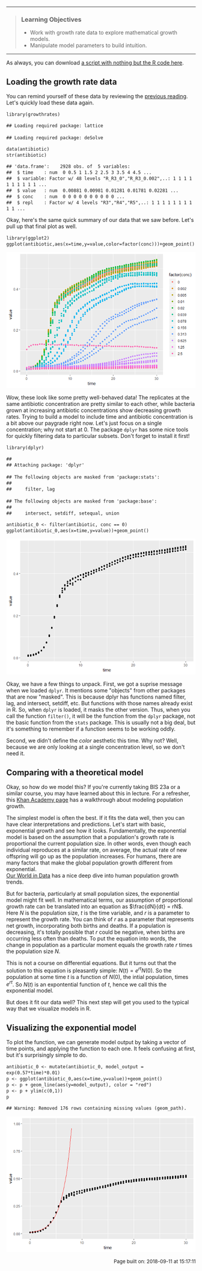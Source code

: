 ------------------------------------------------------------------------

> ### Learning Objectives
>
> -   Work with growth rate data to explore mathematical growth models.
> -   Manipulate model parameters to build intuition.

------------------------------------------------------------------------

As always, you can download [a script with nothing but the R code
here](../scripts/E-02-growth-rate-models.R).

Loading the growth rate data
----------------------------

You can remind yourself of these data by reviewing the [previous
reading](../readings/E-01-growth-rates). Let's quickly load these data
again.

``` {.r}
library(growthrates)
```

    ## Loading required package: lattice

    ## Loading required package: deSolve

``` {.r}
data(antibiotic)
str(antibiotic)
```

    ## 'data.frame':    2928 obs. of  5 variables:
    ##  $ time    : num  0 0.5 1 1.5 2 2.5 3 3.5 4 4.5 ...
    ##  $ variable: Factor w/ 48 levels "R_R3_0","R_R3_0.002",..: 1 1 1 1 1 1 1 1 1 1 ...
    ##  $ value   : num  0.00881 0.00981 0.01281 0.01781 0.02281 ...
    ##  $ conc    : num  0 0 0 0 0 0 0 0 0 0 ...
    ##  $ repl    : Factor w/ 4 levels "R3","R4","R5",..: 1 1 1 1 1 1 1 1 1 1 ...

Okay, here's the same quick summary of our data that we saw before.
Let's pull up that final plot as well.

``` {.r}
library(ggplot2)
ggplot(antibiotic,aes(x=time,y=value,color=factor(conc)))+geom_point()
```

![figure](E-02-growth-rate-models_files/figure-markdown/unnamed-chunk-3-1.png)

Wow, these look like some pretty well-behaved data! The replicates at
the same antibiotic concentration are pretty similar to each other,
while bacteria grown at increasing antibiotic concentrations show
decreasing growth rates. Trying to build a model to include time and
antibiotic concentration is a bit above our paygrade right now. Let's
just focus on a single concentration; why not start at 0. The package
`dplyr` has some nice tools for quickly filtering data to particular
subsets. Don't forget to install it first!

``` {.r}
library(dplyr)
```

    ## 
    ## Attaching package: 'dplyr'

    ## The following objects are masked from 'package:stats':
    ## 
    ##     filter, lag

    ## The following objects are masked from 'package:base':
    ## 
    ##     intersect, setdiff, setequal, union

``` {.r}
antibiotic_0 <- filter(antibiotic, conc == 0)
ggplot(antibiotic_0,aes(x=time,y=value))+geom_point()
```

![figure](E-02-growth-rate-models_files/figure-markdown/unnamed-chunk-4-1.png)

Okay, we have a few things to unpack. First, we got a suprise message
when we loaded `dplyr`. It mentions some "objects" from other packages
that are now "masked". This is because dplyr has functions named filter,
lag, and intersect, setdiff, etc. But functions with those names already
exist in R. So, when `dplyr` is loaded, it masks the other version.
Thus, when you call the function `filter()`, it will be the function
from the `dplyr` package, not the basic function from the `stats`
package. This is usually not a big deal, but it's something to remember
if a function seems to be working oddly.

Second, we didn't define the *color* aesthetic this time. Why not? Well,
because we are only looking at a single concentration level, so we don't
need it.

Comparing with a theoretical model
----------------------------------

Okay, so how do we model this? If you're currently taking BIS 23a or a
similar course, you may have learned about this in lecture. For a
refresher, this [Khan Academy
page](https://www.khanacademy.org/science/biology/ecology/population-growth-and-regulation/a/exponential-logistic-growth)
has a walkthrough about modeling population growth.

The simplest model is often the best. If it fits the data well, then you
can have clear interpretations and predictions. Let's start with basic,
exponential growth and see how it looks. Fundamentally, the exponential
model is based on the assumption that a population's growth rate is
proportional the current population size. In other words, even though
each individual reproduces at a similar rate, on average, the actual
rate of new offspring will go up as the population increases. For
humans, there are many factors that make the global population growth
different from exponential.\
[Our World in Data](https://ourworldindata.org/world-population-growth)
has a nice deep dive into human population growth trends.

But for bacteria, particularly at small population sizes, the
exponential model might fit well. In mathematical terms, our assumption
of proportional growth rate can be translated into an equation as
$\frac{dN}{dt} = rN$. Here $N$ is the population size, $t$ is the time
variable, and $r$ is a parameter to represent the growth rate. You can
think of $r$ as a parameter that represents net growth, incorporating
both births and deaths. If a population is decreasing, it's totally
possible that $r$ could be negative, when births are occurring less
often than deaths. To put the equation into words, the change in
population as a particular moment equals the growth rate $r$ times the
population size $N$.

This is not a course on differential equations. But it turns out that
the solution to this equation is pleasantly simple: $N(t) = e^{rt}N(0)$.
So the population at some time $t$ is a function of $N(0)$, the intial
population, times $e^{rt}$. So $N(t)$ is an expontential function of
$t$, hence we call this the exponential model.

But does it fit our data well? This next step will get you used to the
typical way that we visualize models in R.

Visualizing the exponential model
---------------------------------

To plot the function, we can generate model output by taking a vector of
time points, and applying the function to each one. It feels confusing
at first, but it's surprisingly simple to do.

``` {.r}
antibiotic_0 <- mutate(antibiotic_0, model_output = exp(0.57*time)*0.01)
p <- ggplot(antibiotic_0,aes(x=time,y=value))+geom_point()
p <- p + geom_line(aes(y=model_output), color = "red")
p <- p + ylim(c(0,1))
p
```

    ## Warning: Removed 176 rows containing missing values (geom_path).

![figure](E-02-growth-rate-models_files/figure-markdown/unnamed-chunk-5-1.png)

<p style="text-align: right; font-size: small;">
Page built on: 2018-09-11 at 15:17:11
</p>

